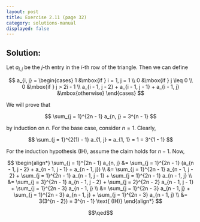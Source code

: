 ```yaml
---
layout: post
title: Exercise 2.11 (page 32)
category: solutions-manual
displayed: false
---
```


## Solution:

Let $a_{i,j}$ be the $j$-th entry in the $i$-th row of the triangle. Then we can define 

$$
    a_{i, j} = \begin{cases} 
        1 &\mbox{if } i = 1, j = 1 \\
        0 &\mbox{if } j \leq 0 \\
        0 &\mbox{if } j > 2i - 1 \\
        a_{i - 1, j - 2} + a_{i - 1, j - 1} + a_{i - 1, j} &\mbox{otherwise}
    \end{cases}
$$

We will prove that 

$$
    \sum_{j = 1}^{2n - 1} a_{n, j} = 3^{n - 1}
$$ 

by induction on $n$. For the base case, consider $n = 1$. Clearly,

$$
    \sum_{j = 1}^{2(1) - 1} a_{1, j} = a_{1, 1} = 1 = 3^{1 - 1}
$$

For the induction hypothesis (IH), assume the claim holds for $n - 1$. Now,

$$
    \begin{align*}
        \sum_{j = 1}^{2n - 1} a_{n, j} &= \sum_{j = 1}^{2n - 1} (a_{n - 1, j - 2} + a_{n - 1, j - 1} + a_{n - 1, j}) \\
        &= \sum_{j = 1}^{2n - 1} a_{n - 1, j - 2} + \sum_{j = 1}^{2n - 1} a_{n - 1, j - 1} + \sum_{j = 1}^{2n - 1} a_{n - 1, j} \\
        &= \sum_{j = 3}^{2n - 1} a_{n - 1, j - 2} + \sum_{j = 2}^{2n - 2} a_{n - 1, j - 1} + \sum_{j = 1}^{2n - 3} a_{n - 1, j} \\
        &= \sum_{j = 1}^{2n - 3} a_{n - 1, j} + \sum_{j = 1}^{2n - 3} a_{n - 1, j} + \sum_{j = 1}^{2n - 3} a_{n - 1, j} \\
        &= 3(3^{n - 2}) = 3^{n - 1} \text{ (IH)}
    \end{align*}
$$

$$\qed$$